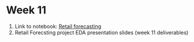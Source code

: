 # Week 11

1. Link to notebook: [Retail forecasting](https://github.com/keithonpy/bev_retail_forecasting)
2. Retail Forecsting project EDA presentation slides (week 11 deliverables)
